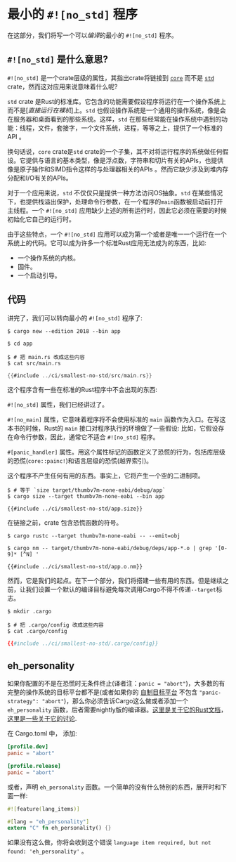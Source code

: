 # 最小的 `#![no_std]` 程序

在这部分，我们将写一个可以*编译*的最小的 `#![no_std]` 程序。

## `#![no_std]` 是什么意思?

`#![no_std]` 是一个crate层级的属性，其指出crate将链接到 [`core`] 而不是 [`std`] crate，然而这对应用来说意味着什么呢?

[`core`]: https://doc.rust-lang.org/core/
[`std`]: https://doc.rust-lang.org/std/

`std` crate 是Rust的标准库。它包含的功能需要假设程序将运行在一个操作系统上而不是[*直接运行在裸机*]上。`std` 也假设操作系统是一个通用的操作系统，像是会在服务器和桌面看到的那些系统。这样，`std` 在那些经常能在操作系统中遇到的功能：线程，文件，套接字，一个文件系统，进程，等等之上，提供了一个标准的API 。

[*直接运行在裸机上*]: https://en.wikipedia.org/wiki/Bare_machine

换句话说，`core` crate是`std` crate的一个子集，其不对将运行程序的系统做任何假设。它提供与语言的基本类型，像是浮点数，字符串和切片有关的APIs，也提供像是原子操作和SIMD指令这样的与处理器相关的APIs 。然而它缺少涉及到堆内存分配和I/O有关的APIs。

对于一个应用来说，`std` 不仅仅只是提供一种方法访问OS抽象。`std` 在某些情况下，也提供栈溢出保护，处理命令行参数，在一个程序的`main`函数被启动前打开主线程。一个 `#![no_std]` 应用缺少上述的所有运行时，因此它必须在需要的时候初始化它自己的运行时。

由于这些特点，一个 `#![no_std]` 应用可以成为第一个或者是唯一一个运行在一个系统上的代码。它可以成为许多一个标准Rust应用无法成为的东西，比如:

- 一个操作系统的内核。
- 固件。
- 一个启动引导。

## 代码

讲完了，我们可以转向最小的 `#![no_std]` 程序了:

``` console
$ cargo new --edition 2018 --bin app

$ cd app
```

``` console
$ # 把 main.rs 改成这些内容
$ cat src/main.rs
```

``` rust
{{#include ../ci/smallest-no-std/src/main.rs}}
```

这个程序含有一些在标准的Rust程序中不会出现的东西:

`#![no_std]` 属性，我们已经讲过了。

`#![no_main]` 属性，它意味着程序将不会使用标准的 `main` 函数作为入口。在写这本书的时候，Rust的 `main` 接口对程序执行的环境做了一些假设: 比如，它假设存在命令行参数，因此，通常它不适合 `#![no_std]` 程序。 

`#[panic_handler]` 属性。用这个属性标记的函数定义了恐慌的行为，包括库层级的恐慌(`core::painc!`)和语言层级的恐慌(越界索引)。

这个程序不产生任何有用的东西。事实上，它将产生一个空的二进制项。

``` console
$ # 等于 `size target/thumbv7m-none-eabi/debug/app`
$ cargo size --target thumbv7m-none-eabi --bin app
```

``` text
{{#include ../ci/smallest-no-std/app.size}}
```

在链接之前，crate 包含恐慌函数的符号。

``` console
$ cargo rustc --target thumbv7m-none-eabi -- --emit=obj

$ cargo nm -- target/thumbv7m-none-eabi/debug/deps/app-*.o | grep '[0-9]* [^N] '
```

``` text
{{#include ../ci/smallest-no-std/app.o.nm}}
```

然而，它是我们的起点。在下一个部分，我们将搭建一些有用的东西。但是继续之前，让我们设置一个默认的编译目标避免每次调用Cargo不得不传递`--target`标志。

``` console
$ mkdir .cargo

$ # 把 .cargo/config 改成这些内容
$ cat .cargo/config
```

``` toml
{{#include ../ci/smallest-no-std/.cargo/config}}
```

## eh_personality

如果你配置的不是在恐慌时无条件终止(译者注：`panic = "abort"`)，大多数的有完整的操作系统的目标平台都不是(或者如果你的 [自制目标平台][custom-target] 不包含
`"panic-strategy": "abort"`)，那么你必须告诉Cargo这么做或者添加一个 `eh_personality` 函数，后者需要nightly版的编译器。[这里是关于它的Rust文档][more-about-lang-items]，
[这里是一些关于它的讨论][til-why-eh-personality].

在 Cargo.toml 中， 添加:

``` toml
[profile.dev]
panic = "abort"

[profile.release]
panic = "abort"
```

或者，声明 `eh_personality` 函数。一个简单的没有什么特别的东西，展开时和下面一样:

``` rust
#![feature(lang_items)]

#[lang = "eh_personality"]
extern "C" fn eh_personality() {}
```

如果没有这么做，你将会收到这个错误 `language item required, but not found: 'eh_personality'` 。

[custom-target]: ./custom-target.md
[more-about-lang-items]:
  https://doc.rust-lang.org/unstable-book/language-features/lang-items.html#more-about-the-language-items
[til-why-eh-personality]:
  https://www.reddit.com/r/rust/comments/estvau/til_why_the_eh_personality_language_item_is/
